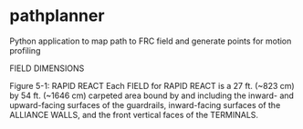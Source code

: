 # pathplanner
Python application to map path to FRC field and generate points for motion profiling

FIELD DIMENSIONS

Figure 5-1: RAPID REACT
Each FIELD for RAPID REACT is a 27 ft. (~823 cm) by 54 ft. (~1646 cm) carpeted area bound by and
including the inward- and upward-facing surfaces of the guardrails, inward-facing surfaces of the
ALLIANCE WALLS, and the front vertical faces of the TERMINALS.

